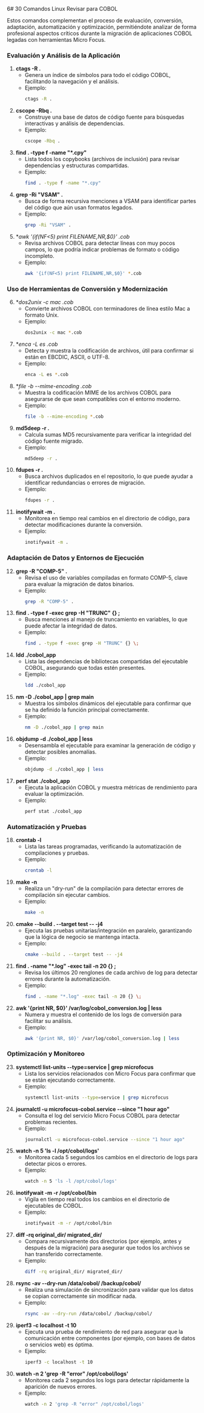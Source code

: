 6# 30 Comandos Linux Revisar para COBOL

Estos comandos complementan el proceso de evaluación, conversión, adaptación, automatización y optimización, permitiéndote analizar de forma profesional aspectos críticos durante la migración de aplicaciones COBOL legadas con herramientas Micro Focus.

### Evaluación y Análisis de la Aplicación
1. **ctags -R .**  
   - Genera un índice de símbolos para todo el código COBOL, facilitando la navegación y el análisis.
   - Ejemplo:  
     ```bash
     ctags -R .
     ```
2. **cscope -Rbq .**  
   - Construye una base de datos de código fuente para búsquedas interactivas y análisis de dependencias.
   - Ejemplo:  
     ```bash
     cscope -Rbq .
     ```
3. **find . -type f -name "*.cpy"**  
   - Lista todos los copybooks (archivos de inclusión) para revisar dependencias y estructuras compartidas.
   - Ejemplo:  
     ```bash
     find . -type f -name "*.cpy"
     ```
4. **grep -Ri "VSAM" .**  
   - Busca de forma recursiva menciones a VSAM para identificar partes del código que aún usan formatos legados.
   - Ejemplo:  
     ```bash
     grep -Ri "VSAM" .
     ```
5. **awk '{if(NF<5) print FILENAME,NR,$0}' *.cob**  
   - Revisa archivos COBOL para detectar líneas con muy pocos campos, lo que podría indicar problemas de formato o código incompleto.
   - Ejemplo:  
     ```bash
     awk '{if(NF<5) print FILENAME,NR,$0}' *.cob
     ```

### Uso de Herramientas de Conversión y Modernización
6. **dos2unix -c mac *.cob**  
   - Convierte archivos COBOL con terminadores de línea estilo Mac a formato Unix.
   - Ejemplo:  
     ```bash
     dos2unix -c mac *.cob
     ```
7. **enca -L es *.cob**  
   - Detecta y muestra la codificación de archivos, útil para confirmar si están en EBCDIC, ASCII, o UTF-8.
   - Ejemplo:  
     ```bash
     enca -L es *.cob
     ```
8. **file -b --mime-encoding *.cob**  
   - Muestra la codificación MIME de los archivos COBOL para asegurarse de que sean compatibles con el entorno moderno.
   - Ejemplo:  
     ```bash
     file -b --mime-encoding *.cob
     ```
9. **md5deep -r .**  
   - Calcula sumas MD5 recursivamente para verificar la integridad del código fuente migrado.
   - Ejemplo:  
     ```bash
     md5deep -r .
     ```
10. **fdupes -r .**  
    - Busca archivos duplicados en el repositorio, lo que puede ayudar a identificar redundancias o errores de migración.
    - Ejemplo:  
      ```bash
      fdupes -r .
      ```
11. **inotifywait -m .**  
    - Monitorea en tiempo real cambios en el directorio de código, para detectar modificaciones durante la conversión.
    - Ejemplo:  
      ```bash
      inotifywait -m .
      ```

### Adaptación de Datos y Entornos de Ejecución
12. **grep -R "COMP-5" .**  
    - Revisa el uso de variables compiladas en formato COMP-5, clave para evaluar la migración de datos binarios.
    - Ejemplo:  
      ```bash
      grep -R "COMP-5" .
      ```
13. **find . -type f -exec grep -H "TRUNC" {} \;**  
    - Busca menciones al manejo de truncamiento en variables, lo que puede afectar la integridad de datos.
    - Ejemplo:  
      ```bash
      find . -type f -exec grep -H "TRUNC" {} \;
      ```
14. **ldd ./cobol_app**  
    - Lista las dependencias de bibliotecas compartidas del ejecutable COBOL, asegurando que todas estén presentes.
    - Ejemplo:  
      ```bash
      ldd ./cobol_app
      ```
15. **nm -D ./cobol_app | grep main**  
    - Muestra los símbolos dinámicos del ejecutable para confirmar que se ha definido la función principal correctamente.
    - Ejemplo:  
      ```bash
      nm -D ./cobol_app | grep main
      ```
16. **objdump -d ./cobol_app | less**  
    - Desensambla el ejecutable para examinar la generación de código y detectar posibles anomalías.
    - Ejemplo:  
      ```bash
      objdump -d ./cobol_app | less
      ```
17. **perf stat ./cobol_app**  
    - Ejecuta la aplicación COBOL y muestra métricas de rendimiento para evaluar la optimización.
    - Ejemplo:  
      ```bash
      perf stat ./cobol_app
      ```

### Automatización y Pruebas
18. **crontab -l**  
    - Lista las tareas programadas, verificando la automatización de compilaciones y pruebas.
    - Ejemplo:  
      ```bash
      crontab -l
      ```
19. **make -n**  
    - Realiza un "dry-run" de la compilación para detectar errores de compilación sin ejecutar cambios.
    - Ejemplo:  
      ```bash
      make -n
      ```
20. **cmake --build . --target test -- -j4**  
    - Ejecuta las pruebas unitarias/integración en paralelo, garantizando que la lógica de negocio se mantenga intacta.
    - Ejemplo:  
      ```bash
      cmake --build . --target test -- -j4
      ```
21. **find . -name "*.log" -exec tail -n 20 {} \;**  
    - Revisa los últimos 20 renglones de cada archivo de log para detectar errores durante la automatización.
    - Ejemplo:  
      ```bash
      find . -name "*.log" -exec tail -n 20 {} \;
      ```
22. **awk '{print NR, $0}' /var/log/cobol_conversion.log | less**  
    - Numera y muestra el contenido de los logs de conversión para facilitar su análisis.
    - Ejemplo:  
      ```bash
      awk '{print NR, $0}' /var/log/cobol_conversion.log | less
      ```

### Optimización y Monitoreo
23. **systemctl list-units --type=service | grep microfocus**  
    - Lista los servicios relacionados con Micro Focus para confirmar que se están ejecutando correctamente.
    - Ejemplo:  
      ```bash
      systemctl list-units --type=service | grep microfocus
      ```
24. **journalctl -u microfocus-cobol.service --since "1 hour ago"**  
    - Consulta el log del servicio Micro Focus COBOL para detectar problemas recientes.
    - Ejemplo:  
      ```bash
      journalctl -u microfocus-cobol.service --since "1 hour ago"
      ```
25. **watch -n 5 'ls -l /opt/cobol/logs'**  
    - Monitorea cada 5 segundos los cambios en el directorio de logs para detectar picos o errores.
    - Ejemplo:  
      ```bash
      watch -n 5 'ls -l /opt/cobol/logs'
      ```
26. **inotifywait -m -r /opt/cobol/bin**  
    - Vigila en tiempo real todos los cambios en el directorio de ejecutables de COBOL.
    - Ejemplo:  
      ```bash
      inotifywait -m -r /opt/cobol/bin
      ```
27. **diff -rq original_dir/ migrated_dir/**  
    - Compara recursivamente dos directorios (por ejemplo, antes y después de la migración) para asegurar que todos los archivos se han transferido correctamente.
    - Ejemplo:  
      ```bash
      diff -rq original_dir/ migrated_dir/
      ```
28. **rsync -av --dry-run /data/cobol/ /backup/cobol/**  
    - Realiza una simulación de sincronización para validar que los datos se copian correctamente sin modificar nada.
    - Ejemplo:  
      ```bash
      rsync -av --dry-run /data/cobol/ /backup/cobol/
      ```
29. **iperf3 -c localhost -t 10**  
    - Ejecuta una prueba de rendimiento de red para asegurar que la comunicación entre componentes (por ejemplo, con bases de datos o servicios web) es óptima.
    - Ejemplo:  
      ```bash
      iperf3 -c localhost -t 10
      ```
30. **watch -n 2 'grep -R "error" /opt/cobol/logs'**  
    - Monitorea cada 2 segundos los logs para detectar rápidamente la aparición de nuevos errores.
    - Ejemplo:  
      ```bash
      watch -n 2 'grep -R "error" /opt/cobol/logs'
      ```

